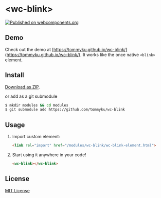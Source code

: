 # &lt;wc-blink&gt;
[![Published on webcomponents.org](https://img.shields.io/badge/webcomponents.org-published-blue.svg)](https://www.webcomponents.org/element/tommyku/wc-blink)

## Demo

Check out the demo at [https://tommyku.github.io/wc-blink/](https://tommyku.github.io/wc-blink/). It works like the once native `<blink>` element.

## Install

[Download as ZIP](https://github.com/tommyku/wc-blink/archive/master.zip).

or add as a git submodule

``` bash
$ mkdir modules && cd modules
$ git submodule add https://github.com/tommyku/wc-blink
```

## Usage

1. Import custom element:

    ```html
    <link rel="import" href="/modules/wc-blink/wc-blink-element.html">
    ```

2. Start using it anywhere in your code!

    ```html
    <wc-blink></wc-blink>
    ```
## License

[MIT License](http://opensource.org/licenses/MIT)
